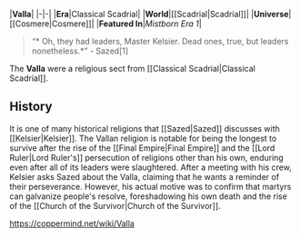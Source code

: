 |**Valla**|
|-|-|
|**Era**|Classical Scadrial|
|**World**|[[Scadrial\|Scadrial]]|
|**Universe**|[[Cosmere\|Cosmere]]|
|**Featured In**|*Mistborn Era 1*|

>“* Oh, they had leaders, Master Kelsier. Dead ones, true, but leaders nonetheless.*”
\- Sazed[1]


The **Valla** were a religious sect from [[Classical Scadrial\|Classical Scadrial]].

## History
It is one of many historical religions that [[Sazed\|Sazed]] discusses with [[Kelsier\|Kelsier]]. The Vallan religion is notable for being the longest to survive after the rise of the [[Final Empire\|Final Empire]] and the [[Lord Ruler\|Lord Ruler's]] persecution of religions other than his own, enduring even after all of its leaders were slaughtered. After a meeting with his crew, Kelsier asks Sazed about the Valla, claiming that he wants a reminder of their perseverance. However, his actual motive was to confirm that martyrs can galvanize people's resolve, foreshadowing his own death and the rise of the [[Church of the Survivor\|Church of the Survivor]].



https://coppermind.net/wiki/Valla